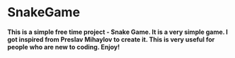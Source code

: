 # SnakeGame
**This is a simple free time project - Snake Game. It is a very simple game. I got inspired from Preslav Mihaylov to create it. This is very useful for people who are new to coding. Enjoy!**
